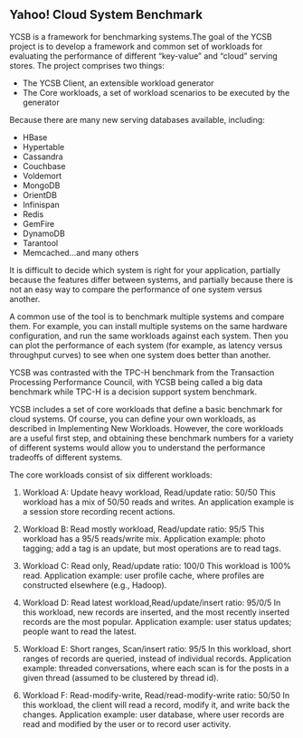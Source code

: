 ## **Yahoo! Cloud System Benchmark** ##
YCSB is a framework for benchmarking systems.The goal of the YCSB project is to develop a framework and common set of workloads for evaluating the performance of different “key-value” and “cloud” serving stores. The project comprises two things:

- The YCSB Client, an extensible workload generator
- The Core workloads, a set of workload scenarios to be executed by the generator

Because there are many new serving databases available, including:

- HBase
- Hypertable
- Cassandra
- Couchbase
- Voldemort
- MongoDB
- OrientDB
- Infinispan
- Redis
- GemFire
- DynamoDB
- Tarantool
- Memcached…and many others

It is difficult to decide which system is right for your application, partially because the features differ between systems, and partially because there is not an easy way to compare the performance of one system versus another.

A common use of the tool is to benchmark multiple systems and compare them. For example, you can install multiple systems on the same hardware configuration, and run the same workloads against each system. Then you can plot the performance of each system (for example, as latency versus throughput curves) to see when one system does better than another.

YCSB was contrasted with the TPC-H benchmark from the Transaction Processing Performance Council, with YCSB being called a big data benchmark while TPC-H is a decision support system benchmark.

YCSB includes a set of core workloads that define a basic benchmark for cloud systems. Of course, you can define your own workloads, as described in Implementing New Workloads. However, the core workloads are a useful first step, and obtaining these benchmark numbers for a variety of different systems would allow you to understand the performance
tradeoffs of different systems.

The core workloads consist of six different workloads:

1. Workload A: Update heavy workload, Read/update ratio: 50/50
This workload has a mix of 50/50 reads and writes. An application example is a session store recording recent actions.

2. Workload B: Read mostly workload, Read/update ratio: 95/5
This workload has a 95/5 reads/write mix. Application example: photo tagging; add a tag is an update, but most operations are to read tags.

3. Workload C: Read only, Read/update ratio: 100/0
This workload is 100% read. Application example: user profile cache, where profiles are constructed elsewhere (e.g., Hadoop).

4. Workload D: Read latest workload,Read/update/insert ratio: 95/0/5
 In this workload, new records are inserted, and the most recently inserted records are the most popular. Application example: user status updates; people want to read the latest.

5. Workload E: Short ranges, Scan/insert ratio: 95/5
In this workload, short ranges of records are queried, instead of individual records. Application example: threaded conversations, where each scan is for the posts in a given thread (assumed to be clustered by thread id).

6. Workload F: Read-modify-write, Read/read-modify-write ratio: 50/50
In this workload, the client will read a record, modify it, and write back the changes. Application example: user database, where user records are read and modified by the user or to record user activity.